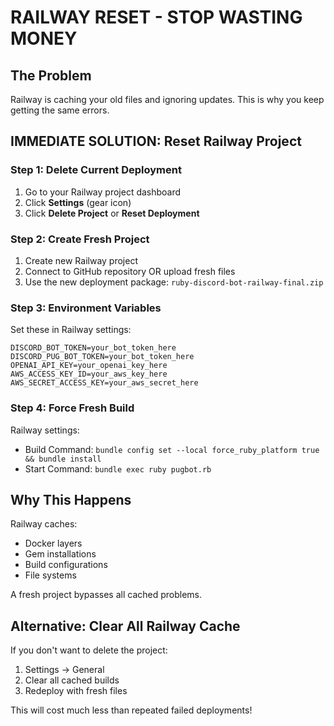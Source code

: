 # RAILWAY RESET - STOP WASTING MONEY

## The Problem
Railway is caching your old files and ignoring updates. This is why you keep getting the same errors.

## IMMEDIATE SOLUTION: Reset Railway Project

### Step 1: Delete Current Deployment
1. Go to your Railway project dashboard
2. Click **Settings** (gear icon)
3. Click **Delete Project** or **Reset Deployment**

### Step 2: Create Fresh Project
1. Create new Railway project
2. Connect to GitHub repository OR upload fresh files
3. Use the new deployment package: `ruby-discord-bot-railway-final.zip`

### Step 3: Environment Variables
Set these in Railway settings:
```
DISCORD_BOT_TOKEN=your_bot_token_here
DISCORD_PUG_BOT_TOKEN=your_bot_token_here
OPENAI_API_KEY=your_openai_key_here
AWS_ACCESS_KEY_ID=your_aws_key_here
AWS_SECRET_ACCESS_KEY=your_aws_secret_here
```

### Step 4: Force Fresh Build
Railway settings:
- Build Command: `bundle config set --local force_ruby_platform true && bundle install`
- Start Command: `bundle exec ruby pugbot.rb`

## Why This Happens
Railway caches:
- Docker layers
- Gem installations
- Build configurations
- File systems

A fresh project bypasses all cached problems.

## Alternative: Clear All Railway Cache
If you don't want to delete the project:
1. Settings → General
2. Clear all cached builds
3. Redeploy with fresh files

This will cost much less than repeated failed deployments!